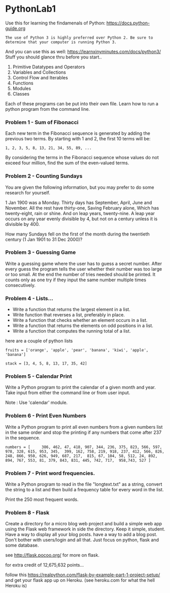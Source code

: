 # PythonLab1

Use this for learning the findamenals of Python: https://docs.python-guide.org

`
The use of Python 3 is highly preferred over Python 2.
Be sure to determine that your computer is running Python 3.
`

And you can use this as well: https://learnxinyminutes.com/docs/python3/
Stuff you should glance thru before you start..

1. Primitive Datatypes and Operators
2. Variables and Collections
3. Control Flow and Iterables
4. Functions
5. Modules
6. Classes

Each of these programs can be put into their own file. 
Learn how to run a python program from the command line.


### Problem 1 - Sum of Fibonacci

Each new term in the Fibonacci sequence is generated by adding the previous two terms. 
By starting with 1 and 2, the first 10 terms will be:

`1, 2, 3, 5, 8, 13, 21, 34, 55, 89, ...`

By considering the terms in the Fibonacci sequence whose values do not exceed four million, 
find the sum of the even-valued terms.

### Problem 2 - Counting Sundays

You are given the following information, but you may prefer to do some research for yourself.

1 Jan 1900 was a Monday.
Thirty days has September,
April, June and November.
All the rest have thirty-one,
Saving February alone,
Which has twenty-eight, rain or shine.
And on leap years, twenty-nine.
A leap year occurs on any year evenly divisible by 4, but not on a century unless it is divisible by 400.

How many Sundays fell on the first of the month during the twentieth century (1 Jan 1901 to 31 Dec 2000)?

### Problem 3 - Guessing Game

Write a guessing game where the user has to guess a secret number. 
After every guess the program tells the user whether their number was too large or too small. 
At the end the number of tries needed should be printed. 
It counts only as one try if they input the same number multiple times consecutively.

### Problem 4 - Lists...

* Write a function that returns the largest element in a list.
* Write function that reverses a list, preferably in place.
* Write a function that checks whether an element occurs in a list.
* Write a function that returns the elements on odd positions in a list.
* Write a function that computes the running total of a list.

here are a couple of python lists

```
fruits = ['orange', 'apple', 'pear', 'banana', 'kiwi', 'apple', 'banana']
 
stack = [3, 4, 5, 8, 13, 17, 35, 42]
```
 
 ### Problem 5 - Calendar Print
 
Write a Python program to print the calendar of a given month and year. Take input from
either the command line or from user input.

Note : Use 'calendar' module.

### Problem 6 - Print Even Numbers

Write a Python program to print all even numbers from a given numbers list in the same order 
and stop the printing if any numbers that come after 237 in the sequence.

`
numbers = [    
    386, 462, 47, 418, 907, 344, 236, 375, 823, 566, 597, 978, 328, 615, 953, 345, 
    399, 162, 758, 219, 918, 237, 412, 566, 826, 248, 866, 950, 626, 949, 687, 217, 
    815, 67, 104, 58, 512, 24, 892, 894, 767, 553, 81, 379, 843, 831, 445, 742, 717, 
    958,743, 527
    ]
`

### Problem 7 - Print word frequencies.

Write a Python program to read in the file "longtext.txt" as
a string, convert the string to a list 
and then build a frequency table for every word in the list.

Print the 250 most frequent words.

### Problem 8 - Flask

Create a directory for a micro blog web project and build a simple web app using the Flask web framework in side the directory. Keep it simple, student.
Have a way to display all your blog posts. have a way to add a blog post.
Don't bother with users/login and all that. Just focus on python, flask and some database.

see http://flask.pocoo.org/ for more on flask.

for extra credit of 12,675,632 points...

follow this https://realpython.com/flask-by-example-part-1-project-setup/ and get your flask app up on Heroku.
(see heroku.com for what the hell Heroku is)

